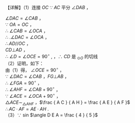 【详解】（1）连接 $O C$ ∵ $A C$ 平分 $\angle D A B$ ，

$\angle D A C = \angle C A B$ ，  
∵ $O A = O C$ ，  
∴ $\angle C A B = \angle O C A$ ，  
∴ $. \angle D A C = \angle O C A$ ，  
$\therefore A D / / O C$ ，  
$C D \bot A D$ ，  
∴ $\angle D = \angle O C E = 9 0 ^ { \circ } \ ,$ ，∴ $C D$ 是 $_ { \odot O }$ 的切线  
（2）证明，如下：  
由（1）得， $\angle O C E = 9 0 ^ { \circ }$ ，  
∵ $\angle D A C = \angle C A B$ ，$F G \bot A B$ ，  
∴ $\angle F G A = 9 0 ^ { \circ }$ ，  
∴ $\angle A H F = \angle C A B + 9 0 ^ { \circ }$ ，  
∵ $\angle A C E = \angle O C A + 9 0 ^ { \circ }$ ，  
$\triangle A C E \sim _ { \triangle A H F }$ ，$\frac { A C } { A H } = \frac { A E } { A F }$   
$\therefore A C \cdot A F = A E \cdot A H \ .$   
（3）∵ sin $\angle D E A = \frac { 4 } { 5 }$   
